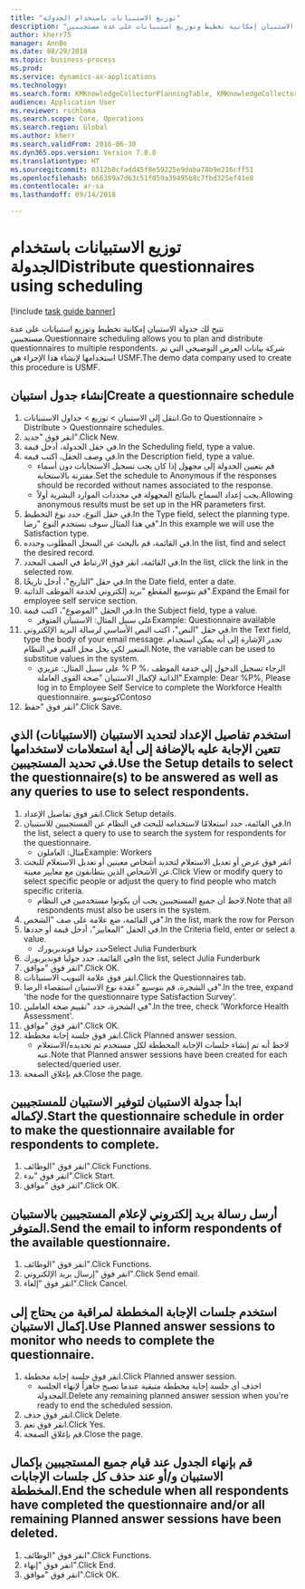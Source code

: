 ```yaml
--- 
title: "توزيع الاستبيانات باستخدام الجدولة"
description: "تتيح لك جدولة الاستبيان إمكانية تخطيط وتوزيع استبيانات على عدة مستجيبين."
author: kherr75
manager: AnnBe
ms.date: 08/29/2018
ms.topic: business-process
ms.prod: 
ms.service: dynamics-ax-applications
ms.technology: 
ms.search.form: KMKnowledgeCollectorPlanningTable, KMKnowledgeCollectorPlanningMulti, SysQueryForm, HcmPersonLookup, KMKnowledgeCollectorPlanning
audience: Application User
ms.reviewer: rschloma
ms.search.scope: Core, Operations
ms.search.region: Global
ms.author: kherr
ms.search.validFrom: 2016-06-30
ms.dyn365.ops.version: Version 7.0.0
ms.translationtype: HT
ms.sourcegitcommit: 0312b8cfadd45f8e59225e9daba78b9e216cff51
ms.openlocfilehash: b66389a7d63c51f059a39495b8c7fbd325ef41e8
ms.contentlocale: ar-sa
ms.lasthandoff: 09/14/2018

---
```

# <a name="distribute-questionnaires-using-scheduling"></a><span data-ttu-id="9e7ed-103">توزيع الاستبيانات باستخدام الجدولة</span><span class="sxs-lookup"><span data-stu-id="9e7ed-103">Distribute questionnaires using scheduling</span></span>

[!include [task guide banner](../../includes/task-guide-banner.md)]

<span data-ttu-id="9e7ed-104">تتيح لك جدولة الاستبيان إمكانية تخطيط وتوزيع استبيانات على عدة مستجيبين.</span><span class="sxs-lookup"><span data-stu-id="9e7ed-104">Questionnaire scheduling allows you to plan and distribute questionnaires to multiple respondents.</span></span> <span data-ttu-id="9e7ed-105">شركة بيانات العرض التوضيحي التي تم استخدامها لإنشاء هذا الإجراء هي USMF.</span><span class="sxs-lookup"><span data-stu-id="9e7ed-105">The demo data company used to create this procedure is USMF.</span></span>


## <a name="create-a-questionnaire-schedule"></a><span data-ttu-id="9e7ed-106">إنشاء جدول استبيان</span><span class="sxs-lookup"><span data-stu-id="9e7ed-106">Create a questionnaire schedule</span></span>
1. <span data-ttu-id="9e7ed-107">انتقل إلى الاستبيان > توزيع > جداول الاستبيانات.</span><span class="sxs-lookup"><span data-stu-id="9e7ed-107">Go to Questionnaire > Distribute > Questionnaire schedules.</span></span>
2. <span data-ttu-id="9e7ed-108">انقر فوق "جديد".</span><span class="sxs-lookup"><span data-stu-id="9e7ed-108">Click New.</span></span>
3. <span data-ttu-id="9e7ed-109">في حقل الجدولة، أدخل قيمة.</span><span class="sxs-lookup"><span data-stu-id="9e7ed-109">In the Scheduling field, type a value.</span></span>
4. <span data-ttu-id="9e7ed-110">في وصف الحقل، اكتب قيمة.</span><span class="sxs-lookup"><span data-stu-id="9e7ed-110">In the Description field, type a value.</span></span>
    * <span data-ttu-id="9e7ed-111">قم بتعيين الجدولة إلى مجهول إذا كان يجب تسجيل الاستجابات دون أسماء مقترنة بالاستجابة.</span><span class="sxs-lookup"><span data-stu-id="9e7ed-111">Set the schedule to Anonymous if the responses should be recorded without names associated to the response.</span></span>  
    * <span data-ttu-id="9e7ed-112">يجب إعداد السماح بالنتائج المجهولة‬ في محددات الموارد البشرية أولاً.</span><span class="sxs-lookup"><span data-stu-id="9e7ed-112">Allowing anonymous results must be set up in the HR parameters first.</span></span>  
5. <span data-ttu-id="9e7ed-113">في حقل النوع، حدد نوع التخطيط.</span><span class="sxs-lookup"><span data-stu-id="9e7ed-113">In the Type field, select the planning type.</span></span>  <span data-ttu-id="9e7ed-114">في هذا المثال سوف نستخدم النوع "رضا".</span><span class="sxs-lookup"><span data-stu-id="9e7ed-114">In this example we will use the Satisfaction type.</span></span>
6. <span data-ttu-id="9e7ed-115">في القائمة، قم بالبحث عن السجل المطلوب وحدده.</span><span class="sxs-lookup"><span data-stu-id="9e7ed-115">In the list, find and select the desired record.</span></span>
7. <span data-ttu-id="9e7ed-116">في القائمة، انقر فوق الارتباط في الصف المحدد.</span><span class="sxs-lookup"><span data-stu-id="9e7ed-116">In the list, click the link in the selected row.</span></span>
8. <span data-ttu-id="9e7ed-117">في حقل "التاريخ"، أدخل تاريخًا.</span><span class="sxs-lookup"><span data-stu-id="9e7ed-117">In the Date field, enter a date.</span></span>
9. <span data-ttu-id="9e7ed-118">قم بتوسيع المقطع "بريد إلكتروني لخدمة الموظف الذاتية‬".</span><span class="sxs-lookup"><span data-stu-id="9e7ed-118">Expand the Email for employee self service section.</span></span>
10. <span data-ttu-id="9e7ed-119">في الحقل "الموضوع"، اكتب قيمة.</span><span class="sxs-lookup"><span data-stu-id="9e7ed-119">In the Subject field, type a value.</span></span>
    * <span data-ttu-id="9e7ed-120">على سبيل المثال: الاستبيان المتوفر</span><span class="sxs-lookup"><span data-stu-id="9e7ed-120">Example: Questionnaire available</span></span>  
11. <span data-ttu-id="9e7ed-121">في حقل "النص"، اكتب النص الأساسي لرسالة البريد الإلكتروني.</span><span class="sxs-lookup"><span data-stu-id="9e7ed-121">In the Text field, type the body of your email message.</span></span> <span data-ttu-id="9e7ed-122">تجدر الإشارة إلى أنه يمكن استخدام المتغير لكي يحل محل القيم في النظام.</span><span class="sxs-lookup"><span data-stu-id="9e7ed-122">Note, the variable can be used to substitue values in the system.</span></span>
    * <span data-ttu-id="9e7ed-123">على سبيل المثال:   عزيزي % P %، الرجاء تسجيل الدخول إلى ‏‫خدمة الموظف الذاتية‬ لإكمال الاستبيان "صحة القوى العاملة".</span><span class="sxs-lookup"><span data-stu-id="9e7ed-123">Example:   Dear %P%,  Please log in to Employee Self Service to complete the Workforce Health questionnaire.</span></span>  <span data-ttu-id="9e7ed-124">كونتوسو</span><span class="sxs-lookup"><span data-stu-id="9e7ed-124">Contoso</span></span>  
12. <span data-ttu-id="9e7ed-125">انقر فوق "حفظ".</span><span class="sxs-lookup"><span data-stu-id="9e7ed-125">Click Save.</span></span>

## <a name="use-the-setup-details-to-select-the-questionnaires-to-be-answered-as-well-as-any-queries-to-use-to-select-respondents"></a><span data-ttu-id="9e7ed-126">استخدم تفاصيل الإعداد لتحديد الاستبيان (الاستبيانات) الذي تتعين الإجابة عليه بالإضافة إلى أية استعلامات لاستخدامها في تحديد المستجيبين.</span><span class="sxs-lookup"><span data-stu-id="9e7ed-126">Use the Setup details to select the questionnaire(s) to be answered as well as any queries to use to select respondents.</span></span>
1. <span data-ttu-id="9e7ed-127">انقر فوق تفاصيل الإعداد.</span><span class="sxs-lookup"><span data-stu-id="9e7ed-127">Click Setup details.</span></span>
2. <span data-ttu-id="9e7ed-128">في القائمة، حدد استعلامًا لاستخدامه للبحث في النظام عن المستجيبين للاستبيان.</span><span class="sxs-lookup"><span data-stu-id="9e7ed-128">In the list, select a query to use to search the system for respondents for the questionnaire.</span></span>
    * <span data-ttu-id="9e7ed-129">مثال: العاملون‬</span><span class="sxs-lookup"><span data-stu-id="9e7ed-129">Example: Workers</span></span>  
3. <span data-ttu-id="9e7ed-130">انقر فوق عرض أو تعديل الاستعلام لتحديد أشخاص معينين أو تعديل الاستعلام للبحث عن الأشخاص الذين يتطابقون مع معايير معينة.</span><span class="sxs-lookup"><span data-stu-id="9e7ed-130">Click View or modify query to select specific people or adjust the query to find people who match specific criteria.</span></span>
    * <span data-ttu-id="9e7ed-131">لاحظ أن جميع المستجيبين يجب أن يكونوا مستخدمين في النظام.</span><span class="sxs-lookup"><span data-stu-id="9e7ed-131">Note that all respondents must also be users in the system.</span></span>  
4. <span data-ttu-id="9e7ed-132">في القائمة، ضع علامة على صف "الشخص".</span><span class="sxs-lookup"><span data-stu-id="9e7ed-132">In the list, mark the row for Person</span></span>
5. <span data-ttu-id="9e7ed-133">في الحقل "المعايير‬"، أدخل قيمة أو حددها.</span><span class="sxs-lookup"><span data-stu-id="9e7ed-133">In the Criteria field, enter or select a value.</span></span>
    * <span data-ttu-id="9e7ed-134">حدد جوليا فونديربورك</span><span class="sxs-lookup"><span data-stu-id="9e7ed-134">Select Julia Funderburk</span></span>  
6. <span data-ttu-id="9e7ed-135">في القائمة، حدد جوليا فونديربورك‬</span><span class="sxs-lookup"><span data-stu-id="9e7ed-135">In the list, select Julia Funderburk</span></span>
7. <span data-ttu-id="9e7ed-136">انقر فوق "موافق".</span><span class="sxs-lookup"><span data-stu-id="9e7ed-136">Click OK.</span></span>
8. <span data-ttu-id="9e7ed-137">انقر فوق علامة التبويب الاستبيانات.</span><span class="sxs-lookup"><span data-stu-id="9e7ed-137">Click the Questionnaires tab.</span></span>
9. <span data-ttu-id="9e7ed-138">في الشجرة، قم بتوسيع "عقدة نوع الاستبيان استقصاء‬ الرضا".</span><span class="sxs-lookup"><span data-stu-id="9e7ed-138">In the tree, expand 'the node for the questionnaire type Satisfaction Survey'.</span></span>
10. <span data-ttu-id="9e7ed-139">في الشجرة، حدد "تقييم صحة العاملين".</span><span class="sxs-lookup"><span data-stu-id="9e7ed-139">In the tree, check 'Workforce Health Assessment'.</span></span>
11. <span data-ttu-id="9e7ed-140">انقر فوق "موافق".</span><span class="sxs-lookup"><span data-stu-id="9e7ed-140">Click OK.</span></span>
12. <span data-ttu-id="9e7ed-141">انقر فوق جلسة إجابة مخططة.</span><span class="sxs-lookup"><span data-stu-id="9e7ed-141">Click Planned answer session.</span></span>
    * <span data-ttu-id="9e7ed-142">لاحظ أنه تم إنشاء جلسات الإجابة المخططة لكل مستخدم تم تحديده/الاستعلام عنه.</span><span class="sxs-lookup"><span data-stu-id="9e7ed-142">Note that Planned answer sessions have been created for each selected/queried user.</span></span>  
13. <span data-ttu-id="9e7ed-143">قم بإغلاق الصفحة.</span><span class="sxs-lookup"><span data-stu-id="9e7ed-143">Close the page.</span></span>

## <a name="start-the-questionnaire-schedule-in-order-to-make-the-questionnaire-available-for-respondents-to-complete"></a><span data-ttu-id="9e7ed-144">ابدأ جدولة الاستبيان لتوفير الاستبيان للمستجيبين لإكماله.</span><span class="sxs-lookup"><span data-stu-id="9e7ed-144">Start the questionnaire schedule in order to make the questionnaire available for respondents to complete.</span></span>
1. <span data-ttu-id="9e7ed-145">انقر فوق "الوظائف".</span><span class="sxs-lookup"><span data-stu-id="9e7ed-145">Click Functions.</span></span>
2. <span data-ttu-id="9e7ed-146">انقر فوق "بدء".</span><span class="sxs-lookup"><span data-stu-id="9e7ed-146">Click Start.</span></span>
3. <span data-ttu-id="9e7ed-147">انقر فوق "موافق".</span><span class="sxs-lookup"><span data-stu-id="9e7ed-147">Click OK.</span></span>

## <a name="send-the-email-to-inform-respondents-of-the-available-questionnaire"></a><span data-ttu-id="9e7ed-148">أرسل رسالة بريد إلكتروني لإعلام المستجيبين بالاستبيان المتوفر.</span><span class="sxs-lookup"><span data-stu-id="9e7ed-148">Send the email to inform respondents of the available questionnaire.</span></span>
1. <span data-ttu-id="9e7ed-149">انقر فوق "الوظائف".</span><span class="sxs-lookup"><span data-stu-id="9e7ed-149">Click Functions.</span></span>
2. <span data-ttu-id="9e7ed-150">انقر فوق "إرسال بريد الإلكتروني".</span><span class="sxs-lookup"><span data-stu-id="9e7ed-150">Click Send email.</span></span>
3. <span data-ttu-id="9e7ed-151">انقر فوق "إلغاء".</span><span class="sxs-lookup"><span data-stu-id="9e7ed-151">Click Cancel.</span></span>

## <a name="use-planned-answer-sessions-to-monitor-who-needs-to-complete-the-questionnaire"></a><span data-ttu-id="9e7ed-152">استخدم جلسات الإجابة المخططة لمراقبة من يحتاج إلى إكمال الاستبيان.</span><span class="sxs-lookup"><span data-stu-id="9e7ed-152">Use Planned answer sessions to monitor who needs to complete the questionnaire.</span></span>
1. <span data-ttu-id="9e7ed-153">انقر فوق جلسة إجابة مخططة.</span><span class="sxs-lookup"><span data-stu-id="9e7ed-153">Click Planned answer session.</span></span>
    * <span data-ttu-id="9e7ed-154">احذف أي جلسة إجابة مخططة متبقية عندما تصبح جاهزاً لإنهاء الجلسة المجدولة.</span><span class="sxs-lookup"><span data-stu-id="9e7ed-154">Delete any remaining planned answer session when you're ready to end the scheduled session.</span></span>  
2. <span data-ttu-id="9e7ed-155">انقر فوق حذف.</span><span class="sxs-lookup"><span data-stu-id="9e7ed-155">Click Delete.</span></span>
3. <span data-ttu-id="9e7ed-156">انقر فوق نعم.</span><span class="sxs-lookup"><span data-stu-id="9e7ed-156">Click Yes.</span></span>
4. <span data-ttu-id="9e7ed-157">قم بإغلاق الصفحة.</span><span class="sxs-lookup"><span data-stu-id="9e7ed-157">Close the page.</span></span>

## <a name="end-the-schedule-when-all-respondents-have-completed-the-questionnaire-andor-all-remaining-planned-answer-sessions-have-been-deleted"></a><span data-ttu-id="9e7ed-158">قم بإنهاء الجدول عند قيام جميع المستجيبين بإكمال الاستبيان و/أو عند حذف كل جلسات الإجابات المخططة.</span><span class="sxs-lookup"><span data-stu-id="9e7ed-158">End the schedule when all respondents have completed the questionnaire and/or all remaining Planned answer sessions have been deleted.</span></span>
1. <span data-ttu-id="9e7ed-159">انقر فوق "الوظائف".</span><span class="sxs-lookup"><span data-stu-id="9e7ed-159">Click Functions.</span></span>
2. <span data-ttu-id="9e7ed-160">انقر فوق "إنهاء".</span><span class="sxs-lookup"><span data-stu-id="9e7ed-160">Click End.</span></span>
3. <span data-ttu-id="9e7ed-161">انقر فوق "موافق".</span><span class="sxs-lookup"><span data-stu-id="9e7ed-161">Click OK.</span></span>


